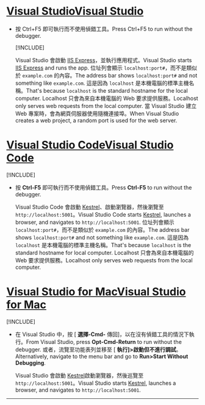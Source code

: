 # <a name="visual-studio"></a>[<span data-ttu-id="9ae64-101">Visual Studio</span><span class="sxs-lookup"><span data-stu-id="9ae64-101">Visual Studio</span></span>](#tab/visual-studio)

* <span data-ttu-id="9ae64-102">按 Ctrl+F5 即可執行而不使用偵錯工具。</span><span class="sxs-lookup"><span data-stu-id="9ae64-102">Press Ctrl+F5 to run without the debugger.</span></span>

  [!INCLUDE[](~/includes/trustCertVS.md)]

  <span data-ttu-id="9ae64-103">Visual Studio 會啟動 [IIS Express](/iis/extensions/introduction-to-iis-express/iis-express-overview)，並執行應用程式。</span><span class="sxs-lookup"><span data-stu-id="9ae64-103">Visual Studio starts [IIS Express](/iis/extensions/introduction-to-iis-express/iis-express-overview) and runs the app.</span></span> <span data-ttu-id="9ae64-104">位址列會顯示 `localhost:port#`，而不是類似於 `example.com` 的內容。</span><span class="sxs-lookup"><span data-stu-id="9ae64-104">The address bar shows `localhost:port#` and not something like `example.com`.</span></span> <span data-ttu-id="9ae64-105">這是因為 `localhost` 是本機電腦的標準主機名稱。</span><span class="sxs-lookup"><span data-stu-id="9ae64-105">That's because `localhost` is the standard hostname for the local computer.</span></span> <span data-ttu-id="9ae64-106">Localhost 只會為來自本機電腦的 Web 要求提供服務。</span><span class="sxs-lookup"><span data-stu-id="9ae64-106">Localhost only serves web requests from the local computer.</span></span> <span data-ttu-id="9ae64-107">當 Visual Studio 建立 Web 專案時，會為網頁伺服器使用隨機連接埠。</span><span class="sxs-lookup"><span data-stu-id="9ae64-107">When Visual Studio creates a web project, a random port is used for the web server.</span></span>
 
# <a name="visual-studio-code"></a>[<span data-ttu-id="9ae64-108">Visual Studio Code</span><span class="sxs-lookup"><span data-stu-id="9ae64-108">Visual Studio Code</span></span>](#tab/visual-studio-code)

  [!INCLUDE[](~/includes/trustCertVSC.md)]

* <span data-ttu-id="9ae64-109">按 **Ctrl-F5** 即可執行而不使用偵錯工具。</span><span class="sxs-lookup"><span data-stu-id="9ae64-109">Press **Ctrl-F5** to run without the debugger.</span></span>

  <span data-ttu-id="9ae64-110">Visual Studio Code 會啟動 [Kestrel](xref:fundamentals/servers/kestrel)、啟動瀏覽器，然後瀏覽至 `http://localhost:5001`。</span><span class="sxs-lookup"><span data-stu-id="9ae64-110">Visual Studio Code starts [Kestrel](xref:fundamentals/servers/kestrel), launches a browser, and navigates to `http://localhost:5001`.</span></span> <span data-ttu-id="9ae64-111">位址列會顯示 `localhost:port#`，而不是類似於 `example.com` 的內容。</span><span class="sxs-lookup"><span data-stu-id="9ae64-111">The address bar shows `localhost:port#` and not something like `example.com`.</span></span> <span data-ttu-id="9ae64-112">這是因為 `localhost` 是本機電腦的標準主機名稱。</span><span class="sxs-lookup"><span data-stu-id="9ae64-112">That's because `localhost` is the standard hostname for  local computer.</span></span> <span data-ttu-id="9ae64-113">Localhost 只會為來自本機電腦的 Web 要求提供服務。</span><span class="sxs-lookup"><span data-stu-id="9ae64-113">Localhost only serves web requests from the local computer.</span></span>

  
# <a name="visual-studio-for-mac"></a>[<span data-ttu-id="9ae64-114">Visual Studio for Mac</span><span class="sxs-lookup"><span data-stu-id="9ae64-114">Visual Studio for Mac</span></span>](#tab/visual-studio-mac)

  [!INCLUDE[](~/includes/trustCertMac.md)]

* <span data-ttu-id="9ae64-115">在 Visual Studio 中，按 [ **選擇-Cmd-** 傳回]，以在沒有偵錯工具的情況下執行。</span><span class="sxs-lookup"><span data-stu-id="9ae64-115">From Visual Studio, press **Opt-Cmd-Return** to run without the debugger.</span></span> <span data-ttu-id="9ae64-116">或者，流覽至功能表列並移至 [ **執行]>啟動但不進行調試**。</span><span class="sxs-lookup"><span data-stu-id="9ae64-116">Alternatively, navigate to the menu bar and go to **Run>Start Without Debugging**.</span></span>

  <span data-ttu-id="9ae64-117">Visual Studio 會啟動 [Kestrel](xref:fundamentals/servers/kestrel)啟動瀏覽器，然後巡覽至 `http://localhost:5001`。</span><span class="sxs-lookup"><span data-stu-id="9ae64-117">Visual Studio starts [Kestrel](xref:fundamentals/servers/kestrel), launches a browser, and navigates to `http://localhost:5001`.</span></span>

<!-- End of VS tabs -->

---
